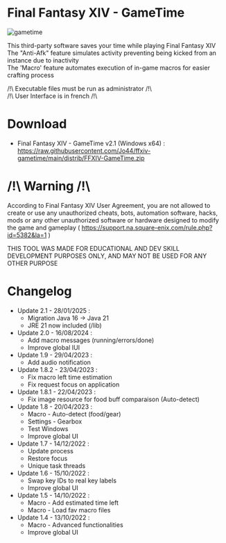 # Final Fantasy XIV - GameTime

![gametime](https://github.com/user-attachments/assets/6adeaaf9-d484-4473-934b-8e08027c53eb)

This third-party software saves your time while playing Final Fantasy XIV  
The "Anti-Afk" feature simulates activity preventing being kicked from an instance due to inactivity  
The 'Macro' feature automates execution of in-game macros for easier crafting process

/!\ Executable files must be run as administrator /!\  
/!\ User Interface is in french /!\  

# Download

* Final Fantasy XIV - GameTime v2.1 (Windows x64) :  
https://raw.githubusercontent.com/Jo44/ffxiv-gametime/main/distrib/FFXIV-GameTime.zip  

# /!\ Warning /!\\

According to Final Fantasy XIV User Agreement, you are not allowed to create or use any unauthorized cheats, bots, automation software, hacks, mods or any other unauthorized software or hardware designed to modify the game and gameplay ( https://support.na.square-enix.com/rule.php?id=5382&la=1 )

THIS TOOL WAS MADE FOR EDUCATIONAL AND DEV SKILL DEVELOPMENT PURPOSES ONLY, AND MAY NOT BE USED FOR ANY OTHER PURPOSE

# Changelog

* Update 2.1 - 28/01/2025 :  
  * Migration Java 16 -> Java 21
  * JRE 21 now included (/lib)
* Update 2.0 - 16/08/2024 :  
  * Add macro messages (running/errors/done)
  * Improve global IUI
* Update 1.9 - 29/04/2023 :  
  * Add audio notification
* Update 1.8.2 - 23/04/2023 :  
  * Fix macro left time estimation  
  * Fix request focus on application 
* Update 1.8.1 - 22/04/2023 :  
  * Fix image resource for food buff comparaison (Auto-detect)
* Update 1.8 - 20/04/2023 :  
  * Macro - Auto-detect (food/gear)  
  * Settings - Gearbox  
  * Test Windows  
  * Improve global UI  
* Update 1.7 - 14/12/2022 :  
  * Update process  
  * Restore focus  
  * Unique task threads  
* Update 1.6 - 15/10/2022 :  
  * Swap key IDs to real key labels  
  * Improve global UI  
* Update 1.5 - 14/10/2022 :  
  * Macro - Add estimated time left  
  * Macro - Load fav macro files  
* Update 1.4 - 13/10/2022 :  
  * Macro - Advanced functionalities  
  * Improve global UI
